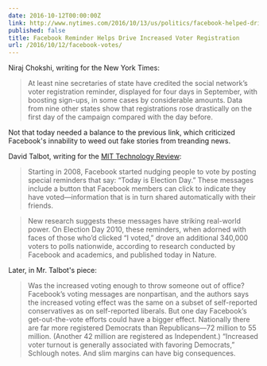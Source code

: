```yaml
---
date: 2016-10-12T00:00:00Z
link: http://www.nytimes.com/2016/10/13/us/politics/facebook-helped-drive-a-voter-registration-surge-election-officials-say.html
published: false
title: Facebook Reminder Helps Drive Increased Voter Registration
url: /2016/10/12/facebook-votes/
---
```


Niraj Chokshi, writing for the New York Times: 

> At least nine secretaries of state have credited the social network’s voter registration reminder, displayed for four days in September, with boosting sign-ups, in some cases by considerable amounts. Data from nine other states show that registrations rose drastically on the first day of the campaign compared with the day before.

Not that today needed a balance to the previous link, which criticized Facebook's innability to weed out fake stories from treanding news. 

David Talbot, writing for the [MIT Technology Review][mit]: 

> Starting in 2008, Facebook started nudging people to vote by posting special reminders that say: “Today is Election Day.” These messages include a button that Facebook members can click to indicate they have voted—information that is in turn shared automatically with their friends.

> New research suggests these messages have striking real-world power. On Election Day 2010, these reminders, when adorned with faces of those who’d clicked “I voted,” drove an additional 340,000 voters to polls nationwide, according to research conducted by Facebook and academics, and published today in Nature.

Later, in Mr. Talbot's piece: 

> Was the increased voting enough to throw someone out of office? Facebook’s voting messages are nonpartisan, and the authors says the increased voting effect was the same on a subset of self-reported conservatives as on self-reported liberals. But one day Facebook’s get-out-the-vote efforts could have a bigger effect. Nationally there are far more registered Democrats than Republicans—72 million to 55 million. (Another 42 million are registered as Independent.)  “Increased voter turnout is generally associated with favoring Democrats,” Schlough notes. And slim margins can have big consequences. 

[mit]: https://www.technologyreview.com/s/429169/how-facebook-drove-voters-to-the-polls/
[what facebook knows]: http://www.technologyreview.com/featured-story/428150/what-facebook-knows/